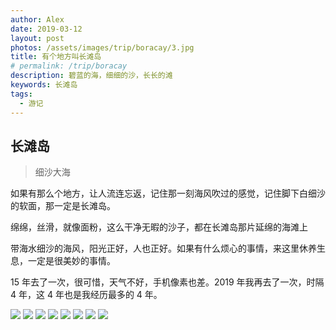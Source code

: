 ```yaml
---
author: Alex
date: 2019-03-12
layout: post
photos: /assets/images/trip/boracay/3.jpg
title: 有个地方叫长滩岛
# permalink: /trip/boracay
description: 碧蓝的海，细细的沙，长长的滩
keywords: 长滩岛
tags: 
  - 游记
---
```


## 长滩岛

> 细沙大海

如果有那么个地方，让人流连忘返，记住那一刻海风吹过的感觉，记住脚下白细沙的软面，那一定是长滩岛。

绵绵，丝滑，就像面粉，这么干净无暇的沙子，都在长滩岛那片延绵的海滩上

带海水细沙的海风，阳光正好，人也正好。如果有什么烦心的事情，来这里休养生息，一定是很美妙的事情。

15 年去了一次，很可惜，天气不好，手机像素也差。2019 年我再去了一次，时隔 4 年，这 4 年也是我经历最多的 4 年。

<escape>
  <div class="photoset-grid" data-layout="233">
    <img src="/assets/images/trip/boracay/1.jpg">
    <img src="/assets/images/trip/boracay/4.jpg">
    <img src="/assets/images/trip/boracay/2.jpg">
    <img src="/assets/images/trip/boracay/5.jpg">
    <img src="/assets/images/trip/boracay/6.jpg">
    <img src="/assets/images/trip/boracay/7.jpg">
    <img src="/assets/images/trip/boracay/8.jpg">
    <img src="/assets/images/trip/boracay/9.jpg">
  </div>
</escape>
